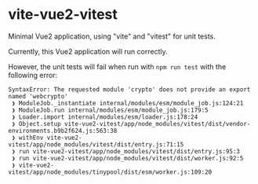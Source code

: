 # vite-vue2-vitest

Minimal Vue2 application, using "vite" and "vitest" for unit tests.

Currently, this Vue2 application will run correctly.

However, the unit tests will fail when run with `npm run test` with the following error:

```
SyntaxError: The requested module 'crypto' does not provide an export named 'webcrypto'
 ❯ ModuleJob._instantiate internal/modules/esm/module_job.js:124:21
 ❯ ModuleJob.run internal/modules/esm/module_job.js:179:5
 ❯ Loader.import internal/modules/esm/loader.js:178:24
 ❯ Object.setup vite-vue2-vitest/app/node_modules/vitest/dist/vendor-environments.b9b2f624.js:563:38
 ❯ withEnv vite-vue2-vitest/app/node_modules/vitest/dist/entry.js:71:15
 ❯ run vite-vue2-vitest/app/node_modules/vitest/dist/entry.js:95:3
 ❯ run vite-vue2-vitest/app/node_modules/vitest/dist/worker.js:92:5
 ❯ vite-vue2-vitest/app/node_modules/tinypool/dist/esm/worker.js:109:20
```
